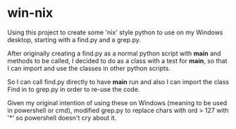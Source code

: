 # win-nix

Using this project to create some 'nix' style python to use on 
my Windows desktop, starting with a find.py and a grep.py.

After originally creating a find.py as a normal python script
with __main__ and methods to be called, I decided to do as a
class with a test for __main__, so that I can import and use the
classes in other python scripts.

So I can call find.py directly to have __main__ run and also
I can import the class Find in to grep.py in order to re-use
the code.

Given my original intention of using these on Windows 
(meaning to be used in powershell or cmd), modified grep.py
to replace chars with ord > 127 with '*' so powershell
doesn't cry about it.